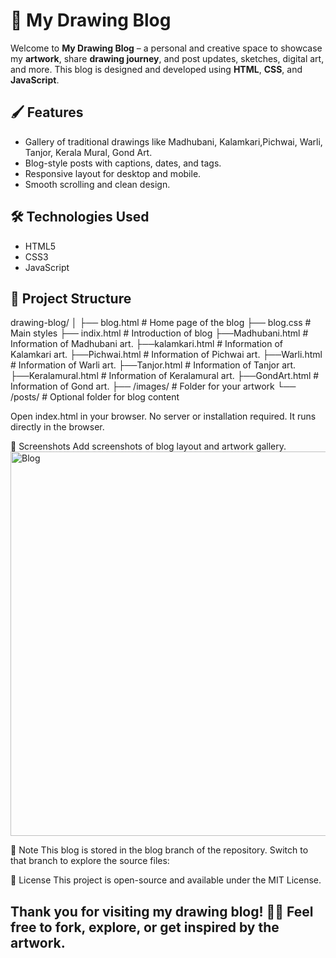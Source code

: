 # 🎨 My Drawing Blog

Welcome to **My Drawing Blog** – a personal and creative space to showcase my **artwork**, share **drawing journey**, and post updates, sketches, digital art, and more. This blog is designed and developed using **HTML**, **CSS**, and **JavaScript**.

## 🖌️ Features

- Gallery of traditional drawings like Madhubani, Kalamkari,Pichwai, Warli, Tanjor, Kerala Mural, Gond Art.
- Blog-style posts with captions, dates, and tags.
- Responsive layout for desktop and mobile.
- Smooth scrolling and clean design.

## 🛠️ Technologies Used

- HTML5
- CSS3
- JavaScript

## 📁 Project Structure
drawing-blog/
│
├── blog.html # Home page of the blog
├── blog.css # Main styles
├── indix.html # Introduction of blog
├──Madhubani.html # Information of Madhubani art.
├──kalamkari.html # Information of Kalamkari art.
├──Pichwai.html # Information of Pichwai art.
├──Warli.html # Information of Warli art.
├──Tanjor.html # Information of Tanjor art.
├──Keralamural.html # Information of Keralamural art.
├──GondArt.html # Information of Gond art.
├── /images/ # Folder for your artwork
└── /posts/ # Optional folder for blog content

Open index.html in your browser.
No server or installation required. It runs directly in the browser.

📸 Screenshots
Add screenshots of blog layout and artwork gallery.
<img width="1352" height="615" alt="Blog" src="https://github.com/user-attachments/assets/38f025d6-9e7b-4a34-8c9a-be4a0eccf406" />

📌 Note
This blog is stored in the blog branch of the repository. Switch to that branch to explore the source files:



📄 License
This project is open-source and available under the MIT License.

Thank you for visiting my drawing blog! 🎨✨
Feel free to fork, explore, or get inspired by the artwork.
---














